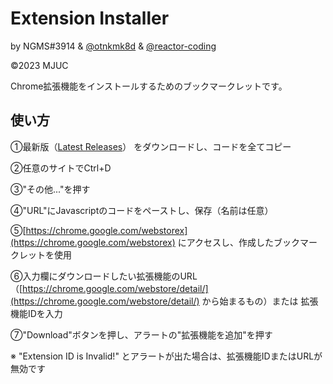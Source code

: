 # Extension Installer
by NGMS#3914 & [@otnkmk8d](https://github.com/otnkmk8d) & [@reactor-coding](https://github.com/reactor-coding)

©2023 MJUC

Chrome拡張機能をインストールするためのブックマークレットです。

## 使い方

①最新版（[Latest Releases](https://github.com/otnkmk8d/Extension-Installer/releases/)） をダウンロードし、コードを全てコピー

②任意のサイトでCtrl+D

③"その他..."を押す

④"URL"にJavascriptのコードをペーストし、保存（名前は任意）

⑤[https://chrome.google.com/webstorex](https://chrome.google.com/webstorex) にアクセスし、作成したブックマークレットを使用

⑥入力欄にダウンロードしたい拡張機能のURL（[https://chrome.google.com/webstore/detail/](https://chrome.google.com/webstore/detail/) から始まるもの）または 拡張機能IDを入力

⑦"Download"ボタンを押し、アラートの"拡張機能を追加"を押す 

※ "Extension ID is Invalid!" とアラートが出た場合は、拡張機能IDまたはURLが無効です

